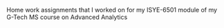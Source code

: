 Home work assignments that I worked on for my ISYE-6501 module of my G-Tech MS course on Advanced Analytics
